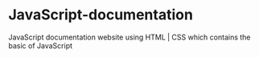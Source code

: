 # JavaScript-documentation
 JavaScript documentation website using HTML | CSS which contains the basic of JavaScript
